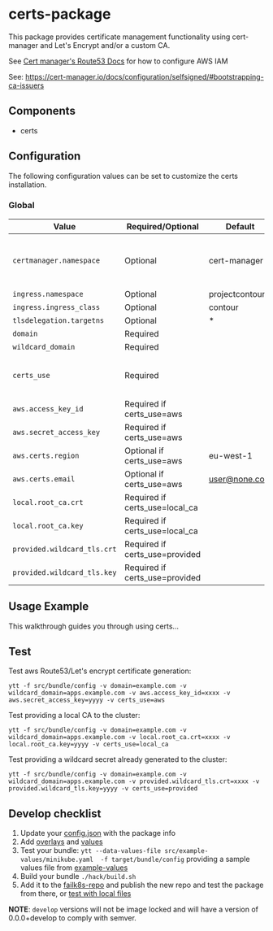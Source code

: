 # certs-package

This package provides certificate management functionality using cert-manager and Let's Encrypt and/or a custom CA.

See [Cert manager's Route53 Docs](https://docs.cert-manager.io/en/release-0.11/tasks/issuers/setup-acme/dns01/route53.html) for how to configure AWS IAM

See: https://cert-manager.io/docs/configuration/selfsigned/#bootstrapping-ca-issuers

## Components

* certs

## Configuration

The following configuration values can be set to customize the certs installation.

### Global

| Value | Required/Optional | Default |Description |
|-------|-------------------|---------|-------------|
| `certmanager.namespace` | Optional | cert-manager | The namespace in which to deploy certs. |
| `ingress.namespace` | Optional | projectcontour | |
| `ingress.ingress_class` | Optional | contour | |
| `tlsdelegation.targetns` | Optional | * | |
| `domain` | Required | <EMPTY> | |
| `wildcard_domain` | Required | <EMPTY> | |
| `certs_use` | Required | <EMPTY> | Values: aws, local_ca, provided |
| `aws.access_key_id` | Required if certs_use=aws | <EMPTY> | |
| `aws.secret_access_key` | Required if certs_use=aws | <EMPTY> | |
| `aws.certs.region` | Optional if certs_use=aws | eu-west-1 | |
| `aws.certs.email` | Optional if certs_use=aws | user@none.com ||
| `local.root_ca.crt` | Required if certs_use=local_ca | <EMPTY> ||
| `local.root_ca.key` | Required if certs_use=local_ca | <EMPTY> ||
| `provided.wildcard_tls.crt` | Required if certs_use=provided | <EMPTY> ||
| `provided.wildcard_tls.key` | Required if certs_use=provided | <EMPTY> ||

## Usage Example

This walkthrough guides you through using certs...

## Test

Test aws Route53/Let's encrypt certificate generation:
```
ytt -f src/bundle/config -v domain=example.com -v wildcard_domain=apps.example.com -v aws.access_key_id=xxxx -v aws.secret_access_key=yyyy -v certs_use=aws
```

Test providing a local CA to the cluster:
```
ytt -f src/bundle/config -v domain=example.com -v wildcard_domain=apps.example.com -v local.root_ca.crt=xxxx -v local.root_ca.key=yyyy -v certs_use=local_ca
```


Test providing a wildcard secret already generated to the cluster:
```
ytt -f src/bundle/config -v domain=example.com -v wildcard_domain=apps.example.com -v provided.wildcard_tls.crt=xxxx -v provided.wildcard_tls.key=yyyy -v certs_use=provided
```

## Develop checklist

1. Update your [config.json](./config.json) with the package info
2. Add [overlays](./src/bundle/config/overlays/) and [values](./src/bundle/config/values.yaml)
3. Test your bundle: `ytt --data-values-file src/example-values/minikube.yaml  -f target/bundle/config` providing a sample values file from [example-values](./src/examples-values/)
4. Build your bundle `./hack/build.sh`
5. Add it to the [failk8s-repo](https://github.com/failk8s-packages/failk8s-repo) and publish the new repo and test the package from there, or [test with local files](./target/test)

**NOTE**: `develop` versions will not be image locked and will have a version of 0.0.0+develop to comply with semver.